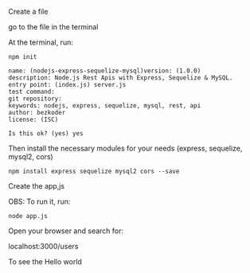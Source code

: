 Create a file

go to the file in the terminal

At the terminal, run:

```
npm init
```

```
name: (nodejs-express-sequelize-mysql)version: (1.0.0) 
description: Node.js Rest Apis with Express, Sequelize & MySQL.
entry point: (index.js) server.js
test command: 
git repository: 
keywords: nodejs, express, sequelize, mysql, rest, api
author: bezkoder
license: (ISC)

Is this ok? (yes) yes
```

Then install the necessary modules for your needs (express, sequelize, mysql2, cors)

```
npm install express sequelize mysql2 cors --save
```

Create the app,js

OBS: To run it, run:

```
node app.js
```

Open your browser and search for:

localhost:3000/users

To see the Hello world
